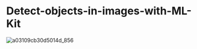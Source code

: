 # Detect-objects-in-images-with-ML-Kit

![a03109cb30d5014d_856](https://github.com/begzodsuyunov/Detect-objects-in-images-with-ML-Kit/assets/73460442/7a39bb48-1db9-457d-94d9-dd021bee93a3)
